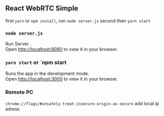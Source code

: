 ## React WebRTC Simple


first `yarn` or `npm install`,
run `node server.js` second then `yarn start`

### `node server.js`

Run Server .\
Open [http://localhost:8080](http://localhost:8080) to view it in your browser.


### `yarn start` or `npm start

Runs the app in the development mode.\
Open [http://localhost:3000](http://localhost:3000) to view it in your browser.


### Remote PC
`chrome://flags/#unsafely-treat-insecure-origin-as-secure` add local ip adress

